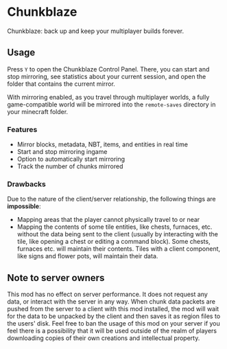 # Chunkblaze
Chunkblaze: back up and keep your multiplayer builds forever.

## Usage
Press `Y` to open the Chunkblaze Control Panel. There, you can start and stop mirroring, see statistics about your current session, and open the folder that contains the current mirror.

With mirroring enabled, as you travel through multiplayer worlds, a fully game-compatible world will be mirrored into the `remote-saves` directory in your minecraft folder.

### Features

* Mirror blocks, metadata, NBT, items, and entities in real time
* Start and stop mirroring ingame
* Option to automatically start mirroring
* Track the number of chunks mirrored

### Drawbacks
Due to the nature of the client/server relationship, the following things are **impossible**:

* Mapping areas that the player cannot physically travel to or near
* Mapping the contents of some tile entities, like chests, furnaces, etc. without the data being sent to the client (usually by interacting with the tile, like opening a chest or editing a command block). Some chests, furnaces etc. will maintain their contents. Tiles with a client component, like signs and flower pots, will maintain their data.

## Note to server owners

This mod has no effect on server performance. It does not request any data, or interact with the server in any way. When chunk data packets are pushed from the server to a client with this mod installed, the mod will wait for the data to be unpacked by the client and then saves it as region files to the users' disk. Feel free to ban the usage of this mod on your server if you feel there is a possibility that it will be used outside of the realm of players downloading copies of their own creations and intellectual property.
